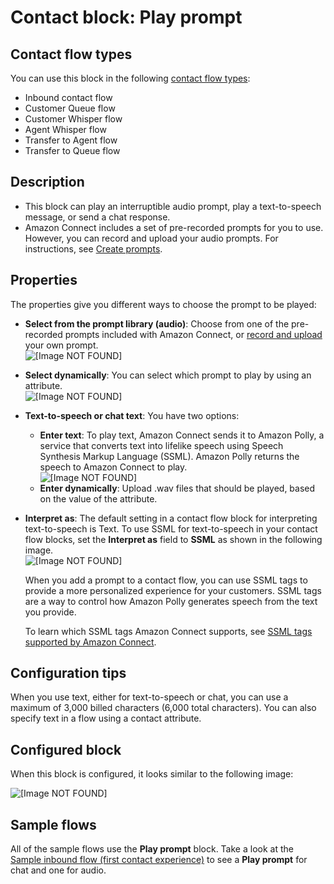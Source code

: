 # Contact block: Play prompt<a name="play"></a>

## Contact flow types<a name="play-types"></a>

You can use this block in the following [contact flow types](create-contact-flow.md#contact-flow-types):
+ Inbound contact flow
+ Customer Queue flow
+ Customer Whisper flow
+ Agent Whisper flow
+ Transfer to Agent flow
+ Transfer to Queue flow

## Description<a name="play-description"></a>
+ This block can play an interruptible audio prompt, play a text\-to\-speech message, or send a chat response\.
+ Amazon Connect includes a set of pre\-recorded prompts for you to use\. However, you can record and upload your audio prompts\. For instructions, see [Create prompts](prompts.md)\.

## Properties<a name="play-properties"></a>

The properties give you different ways to choose the prompt to be played:
+ **Select from the prompt library \(audio\)**: Choose from one of the pre\-recorded prompts included with Amazon Connect, or [record and upload](prompts.md) your own prompt\.  
![\[Image NOT FOUND\]](http://docs.aws.amazon.com/connect/latest/adminguide/images/play-prompt-properties1.png)
+ **Select dynamically**: You can select which prompt to play by using an attribute\.  
![\[Image NOT FOUND\]](http://docs.aws.amazon.com/connect/latest/adminguide/images/play-prompt-properties2.png)
+ **Text\-to\-speech or chat text**: You have two options: 
  + **Enter text**: To play text, Amazon Connect sends it to Amazon Polly, a service that converts text into lifelike speech using Speech Synthesis Markup Language \(SSML\)\. Amazon Polly returns the speech to Amazon Connect to play\.  
![\[Image NOT FOUND\]](http://docs.aws.amazon.com/connect/latest/adminguide/images/play-prompt-properties3.png)
  + **Enter dynamically**: Upload \.wav files that should be played, based on the value of the attribute\.
+ **Interpret as**: The default setting in a contact flow block for interpreting text\-to\-speech is Text\. To use SSML for text\-to\-speech in your contact flow blocks, set the **Interpret as** field to **SSML** as shown in the following image\.   
![\[Image NOT FOUND\]](http://docs.aws.amazon.com/connect/latest/adminguide/images/play-prompt-properties4.png)

  When you add a prompt to a contact flow, you can use SSML tags to provide a more personalized experience for your customers\. SSML tags are a way to control how Amazon Polly generates speech from the text you provide\.

  To learn which SSML tags Amazon Connect supports, see [SSML tags supported by Amazon Connect](supported-ssml-tags.md)\. 

## Configuration tips<a name="play-tips"></a>

When you use text, either for text\-to\-speech or chat, you can use a maximum of 3,000 billed characters \(6,000 total characters\)\. You can also specify text in a flow using a contact attribute\.

## Configured block<a name="play-configured"></a>

When this block is configured, it looks similar to the following image:

![\[Image NOT FOUND\]](http://docs.aws.amazon.com/connect/latest/adminguide/images/play-prompt-configured.png)

## Sample flows<a name="play-samples"></a>

All of the sample flows use the **Play prompt** block\. Take a look at the [Sample inbound flow \(first contact experience\)](sample-inbound-flow.md) to see a **Play prompt** for chat and one for audio\.